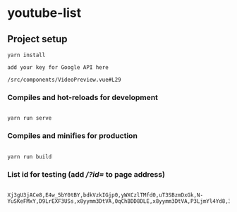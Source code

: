 # youtube-list

## Project setup

```
yarn install
```

```
add your key for Google API here
```

```
/src/components/VideoPreview.vue#L29

```

### Compiles and hot-reloads for development

```

yarn run serve

```

### Compiles and minifies for production

```

yarn run build

```

### List id for testing (add _/?id=_ to page address)

```

Xj3gU3jACe8,E4w_5bY0tBY,bdkVzkIGjp0,yWXCzlTMfd0,uT3SBzmDxGk,N-YuSKeFMxY,D9LrEXF3USs,x8yymm3DtVA,0qChBDD8DLE,x8yymm3DtVA,P3LjmYl4Yd8,3V7EugoweM4,qfGggAGITwg,8lWXXHiQf6M,kL6fN3HNAXo,CX11yw6YL1w,nji5zvkuuFg,jvipPYFebWc,1KFSfoBIgcg,oUBQPIk9Wh8,UimyAzjEyWU,

```

```

```
